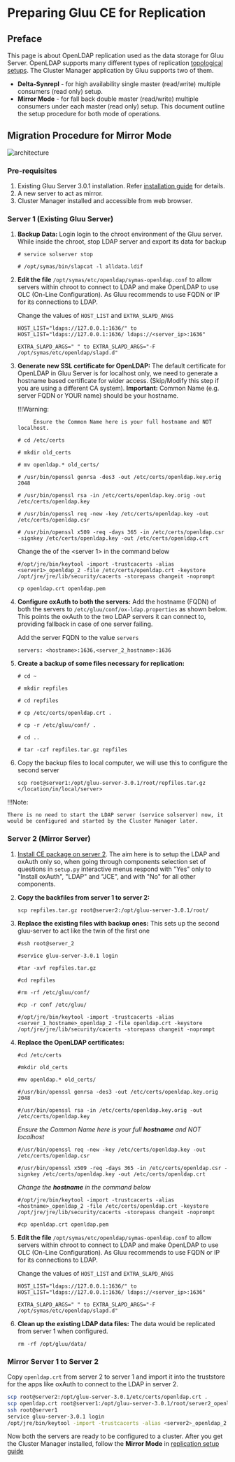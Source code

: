 # Preparing Gluu CE for Replication

## Preface

This page is about OpenLDAP replication used as the data storage for Gluu Server. 
OpenLDAP supports many different types of replication 
[topological setups](http://www.openldap.org/doc/admin24/replication.html). 
The Cluster Manager application by Gluu supports two of them.

- **Delta-Synrepl** - for high availability single master (read/write) multiple consumers (read only) setup.
- **Mirror Mode** - for fall back double master (read/write) multiple consumers under each master (read only) setup.
This document outline the setup procedure for both mode of operations.

## Migration Procedure for Mirror Mode

![architecture](../img/ce_cluster_diagram-1.png)

### Pre-requisites

1. Existing Gluu Server 3.0.1 installation. Refer [installation guide](https://gluu.org/docs/ce/latest/installation-guide/install/) for details.
2. A new server to act as mirror.
3. Cluster Manager installed and accessible from web browser.

### Server 1 (Existing Gluu Server)

1. **Backup Data:** Login login to the chroot environment of the Gluu server. 
    While inside the chroot, stop LDAP server and export its data for backup
   

    `# service solserver stop`
    
    `# /opt/symas/bin/slapcat -l alldata.ldif`
    
2. **Edit the file** `/opt/symas/etc/openldap/symas-openldap.conf` 
    to allow servers within chroot to connect to LDAP and make OpenLDAP to use OLC (On-Line Configuration).
    As Gluu recommends to use FQDN or IP for its connections to LDAP.
   
    Change the values of `HOST_LIST` and `EXTRA_SLAPD_ARGS`
    
    `HOST_LIST="ldaps://127.0.0.1:1636/"
    to 
    HOST_LIST="ldaps://127.0.0.1:1636/ ldaps://<server_ip>:1636"`

    `EXTRA_SLAPD_ARGS=" "
    to
    EXTRA_SLAPD_ARGS="-F /opt/symas/etc/openldap/slapd.d"`
   
    
3. **Generate new SSL certificate for OpenLDAP:** The default certificate for OpenLDAP in Gluu Server is for localhost only, we need to generate a hostname based certificate for wider access. (Skip/Modify this step if you are using a different CA system). **Important:** Common Name (e.g. server FQDN or YOUR name) should be your hostname.

    !!!Warning: 
            
            Ensure the Common Name here is your full hostname and NOT localhost.
    
    
    `# cd /etc/certs`
    
    `# mkdir old_certs`
    
    `# mv openldap.* old_certs/`
    
    `# /usr/bin/openssl genrsa -des3 -out /etc/certs/openldap.key.orig 2048`
    
    `# /usr/bin/openssl rsa -in /etc/certs/openldap.key.orig -out /etc/certs/openldap.key`
    
    `# /usr/bin/openssl req -new -key /etc/certs/openldap.key -out /etc/certs/openldap.csr`
    
    `# /usr/bin/openssl x509 -req -days 365 -in /etc/certs/openldap.csr -signkey /etc/certs/openldap.key -out /etc/certs/openldap.crt`

    Change the <hostname> of the <server 1> in the command below
    
    `#/opt/jre/bin/keytool -import -trustcacerts -alias <server1>_openldap_2 -file /etc/certs/openldap.crt -keystore /opt/jre/jre/lib/security/cacerts -storepass changeit -noprompt`
    
    `cp openldap.crt openldap.pem`
    
    
4. **Configure oxAuth to both the servers:** 
    Add the hostname (FQDN) of both the servers to `/etc/gluu/conf/ox-ldap.properties` as shown below. 
    This points the oxAuth to the two LDAP servers it can connect to, providing fallback in case 
    of one server failing.
    
    Add the server FQDN to the value `servers`
    
    `servers: <hostname>:1636,<server_2_hostname>:1636`
     
5. **Create a backup of some files necessary for replication:**
    
    
    `# cd ~`
    
    `# mkdir repfiles`
    
    `# cd repfiles`
    
    `# cp /etc/certs/openldap.crt .`
    
    `# cp -r /etc/gluu/conf/ .`
    
    `# cd ..`
    
    `# tar -czf repfiles.tar.gz repfiles`
    
6. Copy the backup files to local computer, we will use this to configure the second server
   
    ```
    scp root@server1:/opt/gluu-server-3.0.1/root/repfiles.tar.gz </location/in/local/server>
    ```

!!!Note:
    
    There is no need to start the LDAP server (service solserver) now, it would be configured and started by the Cluster Manager later.

### Server 2 (Mirror Server)

1. [Install CE package on server 2](https://gluu.org/docs/ce/latest/installation-guide/install/). 
    The aim here is to setup the LDAP and oxAuth only so, when going through components selection set of questions in `setup.py` interactive menus respond with "Yes" only to "Install oxAuth", "LDAP" and "JCE", and with "No" for all other components.

2. **Copy the backfiles from server 1 to server 2:**
    
    ```
    scp repfiles.tar.gz root@server2:/opt/gluu-server-3.0.1/root/
    ```
    
3. **Replace the existing files with backup ones:** This sets up the second gluu-server to act like the twin of the first one
    
    
    `#ssh root@server_2`
    
    `#service gluu-server-3.0.1 login`
    
    `#tar -xvf repfiles.tar.gz`
    
    `#cd repfiles`
    
    `#rm -rf /etc/gluu/conf/`
    
    `#cp -r conf /etc/gluu/`
    
    `#/opt/jre/bin/keytool -import -trustcacerts -alias <server_1_hostname>_openldap_2 -file openldap.crt -keystore /opt/jre/jre/lib/security/cacerts -storepass changeit -noprompt`
    
4. **Replace the OpenLDAP certificates:**

    `#cd /etc/certs`
    
    `#mkdir old_certs`
    
    `#mv openldap.* old_certs/`
    
    `#/usr/bin/openssl genrsa -des3 -out /etc/certs/openldap.key.orig 2048`
    
    `#/usr/bin/openssl rsa -in /etc/certs/openldap.key.orig -out /etc/certs/openldap.key`
    
    *Ensure the Common Name here is your full **hostname** and NOT localhost*
    
    `#/usr/bin/openssl req -new -key /etc/certs/openldap.key -out /etc/certs/openldap.csr`
    
    `#/usr/bin/openssl x509 -req -days 365 -in /etc/certs/openldap.csr -signkey /etc/certs/openldap.key -out /etc/certs/openldap.crt`

    *Change the **hostname** in the command below*
    
    `#/opt/jre/bin/keytool -import -trustcacerts -alias <hostname>_openldap_2 -file /etc/certs/openldap.crt -keystore /opt/jre/jre/lib/security/cacerts -storepass changeit -noprompt`
    
    `#cp openldap.crt openldap.pem`
        
5. **Edit the file** `/opt/symas/etc/openldap/symas-openldap.conf` 
    to allow servers within chroot to connect to LDAP and make OpenLDAP to use OLC (On-Line Configuration).
    As Gluu recommends to use FQDN or IP for its connections to LDAP.
   
    Change the values of `HOST_LIST` and `EXTRA_SLAPD_ARGS`
    
    `HOST_LIST="ldaps://127.0.0.1:1636/"
    to 
    HOST_LIST="ldaps://127.0.0.1:1636/ ldaps://<server_ip>:1636"`

    `EXTRA_SLAPD_ARGS=" "
    to
    EXTRA_SLAPD_ARGS="-F /opt/symas/etc/openldap/slapd.d"`

6. **Clean up the existing LDAP data files:** The data would be replicated from server 1 when configured.
    
    ```
    rm -rf /opt/gluu/data/
    ```

### Mirror Server 1 to Server 2

Copy `openldap.crt` from server 2 to server 1 and import it into the truststore for the apps like oxAuth to connect to the LDAP in server 2.
```bash
scp root@server2:/opt/gluu-server-3.0.1/etc/certs/openldap.crt .
scp openldap.crt root@server1:/opt/gluu-server-3.0.1/root/server2_openldap.crt
ssh root@server1
service gluu-server-3.0.1 login
/opt/jre/bin/keytool -import -trustcacerts -alias <server2>_openldap_2 -file server2_openldap.crt -keystore /opt/jre/jre/lib/security/cacerts -storepass changeit -noprompt
```

Now both the servers are ready to be configured to a cluster. 
After you get the Cluster Manager installed, follow the **Mirror Mode** in [replication setup guide](../replication/Setting-up-LDAP-replication.md)




